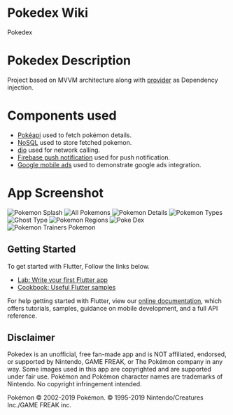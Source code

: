 # Pokedex Wiki

Pokedex

# Pokedex Description

Project based on MVVM architecture along with [provider](https://pub.dev/packages/provider) as Dependency injection.

# Components used

- [Pokéapi](https://pokeapi.co) used to fetch pokémon details.
- [NoSQL](https://pub.dev/packages/sembast) used to store fetched pokemon.
- [dio](https://pub.dev/packages/dio) used for network calling.
- [Firebase push notification](https://pub.dev/packages/firebase_messaging) used for push notification.
- [Google mobile ads](https://pub.dev/packages/google_mobile_ads) used to demonstrate google ads integration.

# App Screenshot
![Pokemon Splash](/screenshots/splash_screen_high_res_framed.png)
![All Pokemons](/screenshots/all_pokemons_framed.png)
![Pokemon Details](/screenshots/poke_details_framed.png)
![Pokemon Types](/screenshots/poke_types_framed.png)
![Ghost Type](/screenshots/ghost_type_framed.png)
![Pokemon Regions](/screenshots/regions_framed.png)
![Poke Dex](/screenshots/poke_dex_framed.png)
![Pokemon Trainers Pokemon](/screenshots/trainers-pokemon_framed.png)

## Getting Started
To get started with Flutter, Follow the links below.

- [Lab: Write your first Flutter app](https://flutter.dev/docs/get-started/codelab)
- [Cookbook: Useful Flutter samples](https://flutter.dev/docs/cookbook)

For help getting started with Flutter, view our
[online documentation](https://flutter.dev/docs), which offers tutorials,
samples, guidance on mobile development, and a full API reference.


## Disclaimer

Pokedex is an unofficial, free fan-made app and is NOT affiliated, endorsed, or supported by Nintendo, GAME FREAK, or The Pokémon company in any way.
Some images used in this app are copyrighted and are supported under fair use.
Pokémon and Pokémon character names are trademarks of Nintendo.
No copyright infringement intended.

Pokémon © 2002-2019 Pokémon. © 1995-2019 Nintendo/Creatures Inc./GAME FREAK inc.
